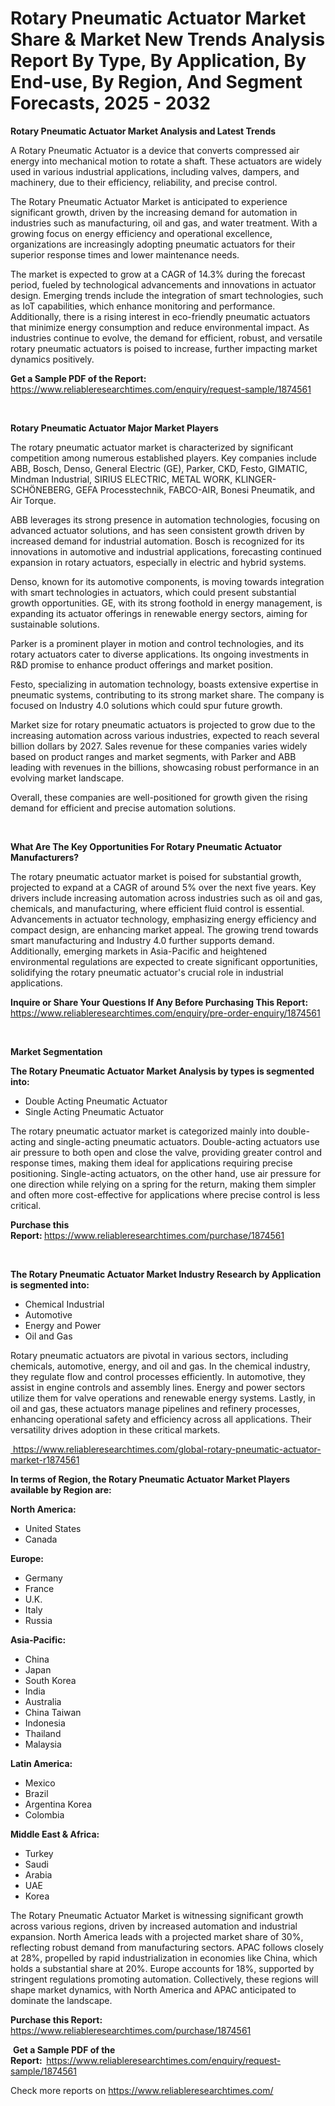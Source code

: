 <p><h1>Rotary Pneumatic Actuator Market Share & Market New Trends Analysis Report By Type, By Application, By End-use, By Region, And Segment Forecasts, 2025 - 2032</h1></p><p><strong>Rotary Pneumatic Actuator Market Analysis and Latest Trends</strong></p>
<p><p>A Rotary Pneumatic Actuator is a device that converts compressed air energy into mechanical motion to rotate a shaft. These actuators are widely used in various industrial applications, including valves, dampers, and machinery, due to their efficiency, reliability, and precise control. </p><p>The Rotary Pneumatic Actuator Market is anticipated to experience significant growth, driven by the increasing demand for automation in industries such as manufacturing, oil and gas, and water treatment. With a growing focus on energy efficiency and operational excellence, organizations are increasingly adopting pneumatic actuators for their superior response times and lower maintenance needs.</p><p>The market is expected to grow at a CAGR of 14.3% during the forecast period, fueled by technological advancements and innovations in actuator design. Emerging trends include the integration of smart technologies, such as IoT capabilities, which enhance monitoring and performance. Additionally, there is a rising interest in eco-friendly pneumatic actuators that minimize energy consumption and reduce environmental impact. As industries continue to evolve, the demand for efficient, robust, and versatile rotary pneumatic actuators is poised to increase, further impacting market dynamics positively.</p></p>
<p><strong>Get a Sample PDF of the Report:&nbsp;</strong> <a href="https://www.reliableresearchtimes.com/enquiry/request-sample/1874561?utm_campaign=2662&utm_medium=2&utm_source=Github&utm_content=ia&utm_term=22022025&utm_id=rotary-pneumatic-actuator">https://www.reliableresearchtimes.com/enquiry/request-sample/1874561</a></p>
<p>&nbsp;</p>
<p><strong>Rotary Pneumatic Actuator Major Market Players</strong></p>
<p><p>The rotary pneumatic actuator market is characterized by significant competition among numerous established players. Key companies include ABB, Bosch, Denso, General Electric (GE), Parker, CKD, Festo, GIMATIC, Mindman Industrial, SIRIUS ELECTRIC, METAL WORK, KLINGER-SCHÖNEBERG, GEFA Processtechnik, FABCO-AIR, Bonesi Pneumatik, and Air Torque.</p><p>ABB leverages its strong presence in automation technologies, focusing on advanced actuator solutions, and has seen consistent growth driven by increased demand for industrial automation. Bosch is recognized for its innovations in automotive and industrial applications, forecasting continued expansion in rotary actuators, especially in electric and hybrid systems.</p><p>Denso, known for its automotive components, is moving towards integration with smart technologies in actuators, which could present substantial growth opportunities. GE, with its strong foothold in energy management, is expanding its actuator offerings in renewable energy sectors, aiming for sustainable solutions.</p><p>Parker is a prominent player in motion and control technologies, and its rotary actuators cater to diverse applications. Its ongoing investments in R&D promise to enhance product offerings and market position.</p><p>Festo, specializing in automation technology, boasts extensive expertise in pneumatic systems, contributing to its strong market share. The company is focused on Industry 4.0 solutions which could spur future growth. </p><p>Market size for rotary pneumatic actuators is projected to grow due to the increasing automation across various industries, expected to reach several billion dollars by 2027. Sales revenue for these companies varies widely based on product ranges and market segments, with Parker and ABB leading with revenues in the billions, showcasing robust performance in an evolving market landscape. </p><p>Overall, these companies are well-positioned for growth given the rising demand for efficient and precise automation solutions.</p></p>
<p>&nbsp;</p>
<p><strong>What Are The Key Opportunities For Rotary Pneumatic Actuator Manufacturers?</strong></p>
<p><p>The rotary pneumatic actuator market is poised for substantial growth, projected to expand at a CAGR of around 5% over the next five years. Key drivers include increasing automation across industries such as oil and gas, chemicals, and manufacturing, where efficient fluid control is essential. Advancements in actuator technology, emphasizing energy efficiency and compact design, are enhancing market appeal. The growing trend towards smart manufacturing and Industry 4.0 further supports demand. Additionally, emerging markets in Asia-Pacific and heightened environmental regulations are expected to create significant opportunities, solidifying the rotary pneumatic actuator's crucial role in industrial applications.</p></p>
<p><strong>Inquire or Share Your Questions If Any Before Purchasing This Report:</strong> <a href="https://www.reliableresearchtimes.com/enquiry/pre-order-enquiry/1874561?utm_campaign=2662&utm_medium=2&utm_source=Github&utm_content=ia&utm_term=22022025&utm_id=rotary-pneumatic-actuator">https://www.reliableresearchtimes.com/enquiry/pre-order-enquiry/1874561</a></p>
<p>&nbsp;</p>
<p><strong>Market Segmentation</strong></p>
<p><strong>The Rotary Pneumatic Actuator Market Analysis by types is segmented into:</strong></p>
<p><ul><li>Double Acting Pneumatic Actuator</li><li>Single Acting Pneumatic Actuator</li></ul></p>
<p><p>The rotary pneumatic actuator market is categorized mainly into double-acting and single-acting pneumatic actuators. Double-acting actuators use air pressure to both open and close the valve, providing greater control and response times, making them ideal for applications requiring precise positioning. Single-acting actuators, on the other hand, use air pressure for one direction while relying on a spring for the return, making them simpler and often more cost-effective for applications where precise control is less critical.</p></p>
<p><strong>Purchase this Report:&nbsp;</strong><a href="https://www.reliableresearchtimes.com/purchase/1874561?utm_campaign=2662&utm_medium=2&utm_source=Github&utm_content=ia&utm_term=22022025&utm_id=rotary-pneumatic-actuator">https://www.reliableresearchtimes.com/purchase/1874561</a></p>
<p>&nbsp;</p>
<p><strong>The Rotary Pneumatic Actuator Market Industry Research by Application is segmented into:</strong></p>
<p><ul><li>Chemical Industrial</li><li>Automotive</li><li>Energy and Power</li><li>Oil and Gas</li></ul></p>
<p><p>Rotary pneumatic actuators are pivotal in various sectors, including chemicals, automotive, energy, and oil and gas. In the chemical industry, they regulate flow and control processes efficiently. In automotive, they assist in engine controls and assembly lines. Energy and power sectors utilize them for valve operations and renewable energy systems. Lastly, in oil and gas, these actuators manage pipelines and refinery processes, enhancing operational safety and efficiency across all applications. Their versatility drives adoption in these critical markets.</p></p>
<p><a href="https://www.reliableresearchtimes.com/global-rotary-pneumatic-actuator-market-r1874561?utm_campaign=2662&utm_medium=2&utm_source=Github&utm_content=ia&utm_term=22022025&utm_id=rotary-pneumatic-actuator">&nbsp;https://www.reliableresearchtimes.com/global-rotary-pneumatic-actuator-market-r1874561</a></p>
<p><strong>In terms of Region, the Rotary Pneumatic Actuator Market Players available by Region are:</strong></p>
<p>
    <p> <strong> North America: </strong>
        <ul>
            <li>United States</li>
            <li>Canada</li>
        </ul>
        </p> 
    <p> <strong> Europe: </strong>
        <ul>
            <li>Germany</li>
            <li>France</li>
            <li>U.K.</li>
            <li>Italy</li>
            <li>Russia</li>
        </ul>
        </p> 
    <p> <strong> Asia-Pacific: </strong>
        <ul>
            <li>China</li>
            <li>Japan</li>
            <li>South Korea</li>
            <li>India</li>
            <li>Australia</li>
            <li>China Taiwan</li>
            <li>Indonesia</li>
            <li>Thailand</li>
            <li>Malaysia</li>
        </ul>
        </p> 
    <p> <strong> Latin America: </strong>
        <ul>
            <li>Mexico</li>
            <li>Brazil</li>
            <li>Argentina Korea</li>
            <li>Colombia</li>
        </ul>
        </p> 
    <p> <strong> Middle East & Africa: </strong>
        <ul>
            <li>Turkey</li>
            <li>Saudi</li>
            <li>Arabia</li>
            <li>UAE</li>
            <li>Korea</li>
        </ul>
    </p>
    </p>
<p><p>The Rotary Pneumatic Actuator Market is witnessing significant growth across various regions, driven by increased automation and industrial expansion. North America leads with a projected market share of 30%, reflecting robust demand from manufacturing sectors. APAC follows closely at 28%, propelled by rapid industrialization in economies like China, which holds a substantial share at 20%. Europe accounts for 18%, supported by stringent regulations promoting automation. Collectively, these regions will shape market dynamics, with North America and APAC anticipated to dominate the landscape.</p></p>
<p><strong>Purchase this Report: </strong><a href="https://www.reliableresearchtimes.com/purchase/1874561?utm_campaign=2662&utm_medium=2&utm_source=Github&utm_content=ia&utm_term=22022025&utm_id=rotary-pneumatic-actuator">https://www.reliableresearchtimes.com/purchase/1874561</a></p>
<p>&nbsp;<strong>Get a Sample PDF of the Report:&nbsp;&nbsp;</strong><a href="https://www.reliableresearchtimes.com/enquiry/request-sample/1874561?utm_campaign=2662&utm_medium=2&utm_source=Github&utm_content=ia&utm_term=22022025&utm_id=rotary-pneumatic-actuator">https://www.reliableresearchtimes.com/enquiry/request-sample/1874561</a></p>
<p><strong></strong></p>
<p>Check more reports on <a href="https://www.reliableresearchtimes.com/?utm_campaign=2662&utm_medium=2&utm_source=Github&utm_content=ia&utm_term=22022025&utm_id=rotary-pneumatic-actuator">https://www.reliableresearchtimes.com/</a></p>